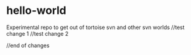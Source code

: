 # hello-world
Experimental repo to get out of tortoise svn and other svn worlds
//test change 1
//test change 2

//end of changes
